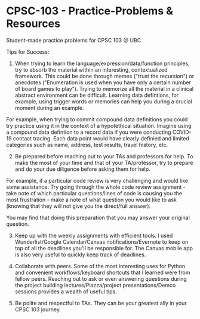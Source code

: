 # CPSC-103 - Practice-Problems & Resources
Student-made practice problems for CPSC 103 @ UBC

Tips for Success:

1) When trying to learn the language/expression/data/function principles, try to absorb the material within an interesting, contextualized framework. This could be done through memes ("trust the recursion") or anecdotes ("Enumeration is used when you have only a certain number of board games to play"). Trying to memorize all the material in a clinical abstract environment can be difficult. Learning data defintions, for example, using trigger words or memories can help you during a crucial moment during an example. 

For example, when trying to commit compound data definitions you could try practice using it in the context of a hypotethical situation. Imagine using a compound data defintion to a record data if you were conducting COVID-19 contact tracing. Each data point would have clearly definied and limited categories such as name, address, test results, travel history, etc. 

2) Be prepared before reaching out to your TAs and professors for help. To make the most of your time and that of your TA/professor, try to prepare and do your due diligence before asking them for help.

For example, if a particular code review is very challenging and would like some assistance. Try going through the whole code review assignment - take note of which particular questions/lines of code is causing you the most frustration - make a note of what question you would like to ask (knowing that they will not give you the direct/full answer). 

You may find that doing this preparation that you may answer your original question. 

3) Keep up with the weekly assignments with efficient tools. I used Wunderlist/Google Calendar/Canvas notifications/Evernote to keep on top of all the deadlines you'll be responsible for. The Canvas mobile app is also very useful to quickly keep track of deadlines. 

4) Collaborate with peers. Some of the most interesting uses for Python and convenient workflows/keyboard shortcuts that I learned were from fellow peers. Reaching out to ask or even answering questions during the project building lectures/Piazza/project presentations/Demco sessions provides a wealth of useful tips. 

5) Be polite and respectful to TAs. They can be your greatest ally in your CPSC 103 journey. 
